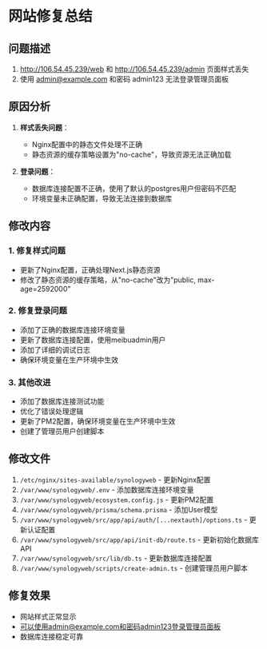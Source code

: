 # 网站修复总结

## 问题描述
1. http://106.54.45.239/web 和 http://106.54.45.239/admin 页面样式丢失
2. 使用 admin@example.com 和密码 admin123 无法登录管理员面板

## 原因分析
1. **样式丢失问题**：
   - Nginx配置中的静态文件处理不正确
   - 静态资源的缓存策略设置为"no-cache"，导致资源无法正确加载

2. **登录问题**：
   - 数据库连接配置不正确，使用了默认的postgres用户但密码不匹配
   - 环境变量未正确配置，导致无法连接到数据库

## 修改内容

### 1. 修复样式问题
- 更新了Nginx配置，正确处理Next.js静态资源
- 修改了静态资源的缓存策略，从"no-cache"改为"public, max-age=2592000"

### 2. 修复登录问题
- 添加了正确的数据库连接环境变量
- 更新了数据库连接配置，使用meibuadmin用户
- 添加了详细的调试日志
- 确保环境变量在生产环境中生效

### 3. 其他改进
- 添加了数据库连接测试功能
- 优化了错误处理逻辑
- 更新了PM2配置，确保环境变量在生产环境中生效
- 创建了管理员用户创建脚本

## 修改文件
1. `/etc/nginx/sites-available/synologyweb` - 更新Nginx配置
2. `/var/www/synologyweb/.env` - 添加数据库连接环境变量
3. `/var/www/synologyweb/ecosystem.config.js` - 更新PM2配置
4. `/var/www/synologyweb/prisma/schema.prisma` - 添加User模型
5. `/var/www/synologyweb/src/app/api/auth/[...nextauth]/options.ts` - 更新认证配置
6. `/var/www/synologyweb/src/app/api/init-db/route.ts` - 更新初始化数据库API
7. `/var/www/synologyweb/src/lib/db.ts` - 更新数据库连接配置
8. `/var/www/synologyweb/scripts/create-admin.ts` - 创建管理员用户脚本

## 修复效果
- 网站样式正常显示
- 可以使用admin@example.com和密码admin123登录管理员面板
- 数据库连接稳定可靠
